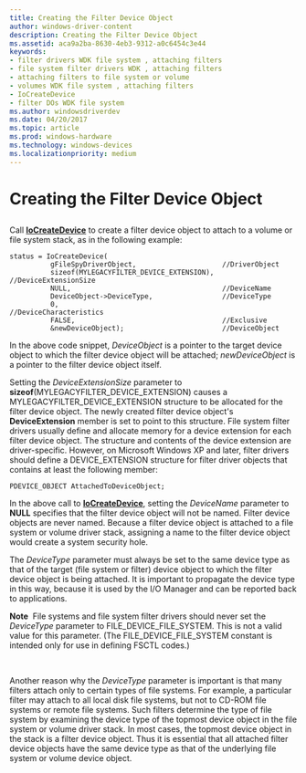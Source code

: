 ```yaml
---
title: Creating the Filter Device Object
author: windows-driver-content
description: Creating the Filter Device Object
ms.assetid: aca9a2ba-8630-4eb3-9312-a0c6454c3e44
keywords:
- filter drivers WDK file system , attaching filters
- file system filter drivers WDK , attaching filters
- attaching filters to file system or volume
- volumes WDK file system , attaching filters
- IoCreateDevice
- filter DOs WDK file system
ms.author: windowsdriverdev
ms.date: 04/20/2017
ms.topic: article
ms.prod: windows-hardware
ms.technology: windows-devices
ms.localizationpriority: medium
---
```


# Creating the Filter Device Object


## <span id="ddk_creating_the_filter_device_object_if"></span><span id="DDK_CREATING_THE_FILTER_DEVICE_OBJECT_IF"></span>


Call [**IoCreateDevice**](https://msdn.microsoft.com/library/windows/hardware/ff548397) to create a filter device object to attach to a volume or file system stack, as in the following example:

```
status = IoCreateDevice(
          gFileSpyDriverObject,                     //DriverObject
          sizeof(MYLEGACYFILTER_DEVICE_EXTENSION),  //DeviceExtensionSize
          NULL,                                     //DeviceName
          DeviceObject->DeviceType,                 //DeviceType
          0,                                        //DeviceCharacteristics
          FALSE,                                    //Exclusive
          &newDeviceObject);                        //DeviceObject
```

In the above code snippet, *DeviceObject* is a pointer to the target device object to which the filter device object will be attached; *newDeviceObject* is a pointer to the filter device object itself.

Setting the *DeviceExtensionSize* parameter to **sizeof**(MYLEGACYFILTER\_DEVICE\_EXTENSION) causes a MYLEGACYFILTER\_DEVICE\_EXTENSION structure to be allocated for the filter device object. The newly created filter device object's **DeviceExtension** member is set to point to this structure. File system filter drivers usually define and allocate memory for a device extension for each filter device object. The structure and contents of the device extension are driver-specific. However, on Microsoft Windows XP and later, filter drivers should define a DEVICE\_EXTENSION structure for filter driver objects that contains at least the following member:

```
PDEVICE_OBJECT AttachedToDeviceObject;
```

In the above call to [**IoCreateDevice**](https://msdn.microsoft.com/library/windows/hardware/ff548397), setting the *DeviceName* parameter to **NULL** specifies that the filter device object will not be named. Filter device objects are never named. Because a filter device object is attached to a file system or volume driver stack, assigning a name to the filter device object would create a system security hole.

The *DeviceType* parameter must always be set to the same device type as that of the target (file system or filter) device object to which the filter device object is being attached. It is important to propagate the device type in this way, because it is used by the I/O Manager and can be reported back to applications.

**Note**  File systems and file system filter drivers should never set the *DeviceType* parameter to FILE\_DEVICE\_FILE\_SYSTEM. This is not a valid value for this parameter. (The FILE\_DEVICE\_FILE\_SYSTEM constant is intended only for use in defining FSCTL codes.)

 

Another reason why the *DeviceType* parameter is important is that many filters attach only to certain types of file systems. For example, a particular filter may attach to all local disk file systems, but not to CD-ROM file systems or remote file systems. Such filters determine the type of file system by examining the device type of the topmost device object in the file system or volume driver stack. In most cases, the topmost device object in the stack is a filter device object. Thus it is essential that all attached filter device objects have the same device type as that of the underlying file system or volume device object.

 

 




